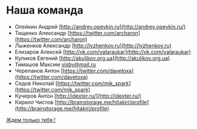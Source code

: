 Наша команда
============

- Опейкин Андрей [http://andrey.opeykin.ru](http://andrey.opeykin.ru/)
- Тищенко Александр [https://twitter.com/archaron](https://twitter.com/archaron)
- Лыженков Александр [http://lyzhenkov.ru](http://lyzhenkov.ru)
- Елизаров Алексей [http://vk.com/valaraukar](http://vk.com/valaraukar)
- Куликов Евгений [http://akulikov.org.ua](http://akulikov.org.ua)
- Тимашов Максим  visby@mail.ru
- Черепанов Антон [https://twitter.com/davetoxa](https://twitter.com/davetoxa)
- Седов Николай [https://twitter.com/mik_spark](https://twitter.com/mik_spark)
- Кучеров Антон [http://idexter.ru/](http://idexter.ru/)
- Кирилл Чистов [http://brainstorage.me/hitakiri/profile](http://brainstorage.me/hitakiri/profile)

[Ждем только тебя !](http://yupe.ru/feedback/index)
